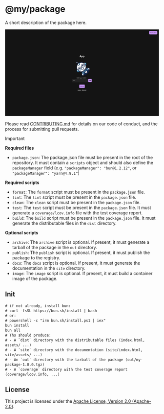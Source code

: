 # @my/package

A short description of the package here.

![Screenshot](public/screenshots/1.webp)

<!-- For links, try using the full url instead of the relative path.
<!-- ![Screenshot](https://raw.githubusercontent.com/my_repo/my_project/refs/heads/main/public/screenshots/1.webp) -->

<!-- ## Features -->

<!-- ## Installation

```bash
npm|yarn|pnpm|bun install @my/package
``` -->

<!-- ## Contributing -->

<!-- If the CONTRIBUTING.md file has a public url,
prefer using he url instead of the file path.
Why you ask? For example, the link in the PyPI page might not work.
-->

Please read [CONTRIBUTING.md](CONTRIBUTING.md) for details on our code of conduct, and the process for submitting pull requests.

> [!IMPORTANT]
>
> **Required files**
>
> - `package.json`: The package.json file must be present in the root of the repository. It must contain a `scripts` object and should also define the `packageManager` field (e.g. `"packageManager": "bun@1.2.12"`, or `"packageManager": "yarn@4.9.1"`)
>
> **Required scripts**
>
> - `format`: The `format` script must be present in the `package.json` file.
> - `lint`: The `lint` script must be present in the `package.json` file.
> - `clean`: The `clean` script must be present in the `package.json` file.
> - `test`: The `test` script must be present in the `package.json` file. It must generate a `coverage/lcov.info` file with the test coverage report.
> - `build`: The `build` script must be present in the `package.json` file. It must generate the distributable files in the `dist` directory.
>
> **Optional scripts**
>
> - `archive`: The `archive` script is optional. If present, it must generate a tarball of the package in the `out` directory.
> - `publish`: The `publish` script is optional. If present, it must publish the package to the registry.
> - `docs`: The `docs` script is optional. If present, it must generate the documentation in the `site` directory.
> - `image`: The `image` script is optional. If present, it must build a container image of the package.

## Init

```shell
# if not already, install bun:
# curl -fsSL https://bun.sh/install | bash
# or:
# powershell -c "irm bun.sh/install.ps1 | iex"
bun install
bun all
# Ths should produce:
# - A `dist` directory with the distributable files (index.html, assets/ ...)
# - A `site` directory with the documentation (site/index.html, site/assets/ ...)
# - An `out` directory with the tarball of the package (out/my-package-1.0.0.tgz)
# - A `coverage` directory with the test coverage report (coverage/lcov.info, ...)
```

## License

<!-- If the LICENSE file has a public url,
prefer using he url instead of the file path.
Why you ask? For example, the link in the PyPI page might not work.
-->

This project is licensed under the [Apache License, Version 2.0 (Apache-2.0)](https://github.com/waldiez/package_templates/blob/main/ts_only/LICENSE).
